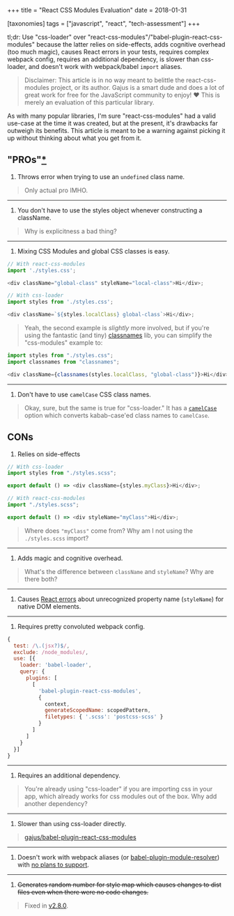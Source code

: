 +++
title = "React CSS Modules Evaluation"
date = 2018-01-31

[taxonomies]
tags = ["javascript", "react", "tech-assessment"]
+++

tl;dr: Use "css-loader" over "react-css-modules"/"babel-plugin-react-css-modules" because the latter relies on side-effects, adds cognitive overhead (too much magic), causes React errors in your tests, requires complex webpack config, requires an additional dependency, is slower than css-loader, and doesn't work with webpack/babel `import` aliases.

<!-- more -->

> Disclaimer: This article is in no way meant to belittle the react-css-modules project, or its author. Gajus is a smart dude and does a lot of great work for free for the JavaScript community to enjoy! ❤️ This is merely an evaluation of this particular library.

As with many popular libraries, I'm sure "react-css-modules" had a valid use-case at the time it was created, but at the present, it's drawbacks far outweigh its benefits. This article is meant to be a warning against picking it up without thinking about what you get from it.

## "PROs"[\*](https://github.com/gajus/react-css-modules#whats-the-problem)

1. Throws error when trying to use an `undefined` class name.

> Only actual pro IMHO.

---

1. You don't have to use the styles object whenever constructing a className.

> Why is explicitness a bad thing?

---

1. Mixing CSS Modules and global CSS classes is easy.

```js
// With react-css-modules
import './styles.css';

<div className="global-class" styleName="local-class">Hi</div>;

// With css-loader
import styles from './styles.css';

<div className=`${styles.localClass} global-class`>Hi</div>;
```

> Yeah, the second example is _slightly_ more involved, but if you're using the fantastic (and tiny) [classnames](https://github.com/JedWatson/classnames) lib, you can simplify the "css-modules" example to:

```js
import styles from "./styles.css";
import classnames from "classnames";

<div className={classnames(styles.localClass, "global-class")}>Hi</div>;
```

---

1. Don't have to use `camelCase` CSS class names.

> Okay, sure, but the same is true for "css-loader." It has a [`camelCase`](https://github.com/webpack-contrib/css-loader#camelcase) option which converts kabab-case'ed class names to `camelCase`.

## CONs

1. Relies on side-effects

```js
// With css-loader
import styles from "./styles.scss";

export default () => <div className={styles.myClass}>Hi</div>;

// With react-css-modules
import "./styles.scss";

export default () => <div styleName="myClass">Hi</div>;
```

> Where does `"myClass"` come from? Why am I not using the `./styles.scss` import?

---

1. Adds magic and cognitive overhead.

> What's the difference between `className` and `styleName`? Why are there both?

---

1. Causes [React errors](https://github.com/gajus/react-css-modules/issues?utf8=%E2%9C%93&q=unknown%20prop%20stylename%20) about unrecognized property name (`styleName`) for native DOM elements.

---

1. Requires pretty convoluted webpack config.

```js
{
  test: /\.(jsx?)$/,
  exclude: /node_modules/,
  use: [{
    loader: 'babel-loader',
    query: {
      plugins: [
        [
          'babel-plugin-react-css-modules',
          {
            context,
            generateScopedName: scopedPattern,
            filetypes: { '.scss': 'postcss-scss' }
          }
        ]
      ]
    }
  }]
}
```

---

1. Requires an additional dependency.

> You're already using "css-loader" if you are importing css in your app, which already works for css modules out of the box. Why add another dependency?

---

1. Slower than using css-loader directly.

> [gajus/babel-plugin-react-css-modules](https://github.com/gajus/babel-plugin-react-css-modules#performance)

---

1. Doesn't work with webpack aliases (or [babel-plugin-module-resolver](https://github.com/tleunen/babel-plugin-module-resolver)) with [no plans to support](https://github.com/gajus/babel-plugin-react-css-modules/issues/46#issuecomment-307552410).

---

1. ~~Generates random number for style map which causes changes to dist files even when there were no code changes.~~

> Fixed in [v2.8.0](https://github.com/gajus/babel-plugin-react-css-modules/commit/ab2fe0e0f1f7771a71af1acd5b36454f6b68b669).
